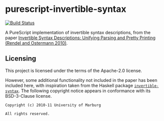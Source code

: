 # purescript-invertible-syntax

[![Build Status](https://travis-ci.com/paulyoung/purescript-invertible-syntax.svg?branch=master)](https://travis-ci.com/paulyoung/purescript-invertible-syntax)

A PureScript implementation of invertible syntax descriptions, from the paper [Invertible Syntax Descriptions: Unifying Parsing and Pretty Printing (Rendel and Ostermann 2010)](http://www.informatik.uni-marburg.de/~rendel/unparse/rendel10invertible.pdf).

## Licensing

This project is licensed under the terms of the Apache-2.0 license.

However, some additional functionality not included in the paper has been included here, with inspiration taken from the Haskell package [`invertible-syntax`](http://hackage.haskell.org/package/invertible-syntax). The following copyright notice appears in conformance with its BSD-3-Clause license.

```
Copyright (c) 2010-11 University of Marburg

All rights reserved.
```

